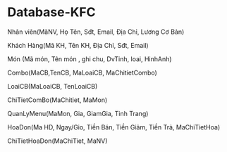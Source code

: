 # Database-KFC
Nhân viên(MãNV, Họ Tên, Sđt, Email, Địa Chỉ, Lương Cơ Bản) 

Khách Hàng(Mã KH, Tên KH, Địa Chỉ, Sđt, Email) 

Món (Mã món, Tên món , ghi chu, DvTinh, loai, HinhAnh) 

Combo(MaCB,TenCB, MaLoaiCB, MaChitietCombo) 

LoaiCB(MaLoaiCB, TenLoaiCB) 

ChiTietComBo(MaChitiet, MaMon) 

QuanLyMenu(MaMon, Gia, GiamGia, Tinh Trang) 

HoaDon(Ma HD, Ngay/Gio, Tiền Bán, Tiền Giảm, Tiền Trả, MaChiTietHoa) 

ChiTietHoaDon(MaChiTiet, MaNV) 
